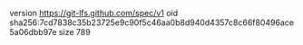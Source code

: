 version https://git-lfs.github.com/spec/v1
oid sha256:7cd7838c35b23725e9c90f5c46aa0b8d940d4357c8c66f80496ace5a06dbb97e
size 789
